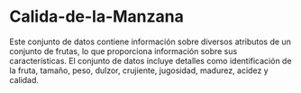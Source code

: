 # Calida-de-la-Manzana
Este conjunto de datos contiene información sobre diversos atributos de un conjunto de frutas, lo que proporciona información sobre sus características. El conjunto de datos incluye detalles como identificación de la fruta, tamaño, peso, dulzor, crujiente, jugosidad, madurez, acidez y calidad.
